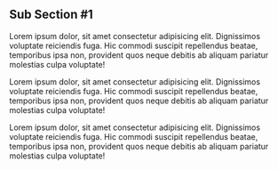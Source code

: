 ## Sub Section #1

Lorem ipsum dolor, sit amet consectetur adipisicing elit. Dignissimos voluptate reiciendis fuga. Hic commodi suscipit repellendus beatae, temporibus ipsa non, provident quos neque debitis ab aliquam pariatur molestias culpa voluptate!

Lorem ipsum dolor, sit amet consectetur adipisicing elit. Dignissimos voluptate reiciendis fuga. Hic commodi suscipit repellendus beatae, temporibus ipsa non, provident quos neque debitis ab aliquam pariatur molestias culpa voluptate!

Lorem ipsum dolor, sit amet consectetur adipisicing elit. Dignissimos voluptate reiciendis fuga. Hic commodi suscipit repellendus beatae, temporibus ipsa non, provident quos neque debitis ab aliquam pariatur molestias culpa voluptate!
